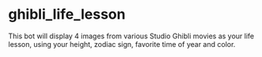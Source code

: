 # ghibli_life_lesson
This bot will display 4 images from various Studio Ghibli movies as your life lesson, using your height, zodiac sign, favorite time of year and color.
